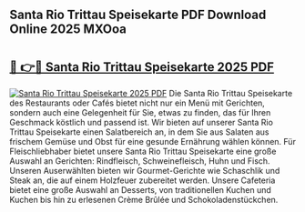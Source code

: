 ## Santa Rio Trittau Speisekarte PDF Download Online 2025 MXOoa

# <h2><a href="http://gcar3k.nevu.top/?p=Santa+Rio+Trittau+Speisekarte">🔗 👉🔴 Santa Rio Trittau Speisekarte 2025 PDF</a></h2>

[![Santa Rio Trittau Speisekarte 2025 PDF](https://i.imgur.com/dBaPXMq.png)](http://gcar3k.nevu.top/?p=Santa+Rio+Trittau+Speisekarte)
Die Santa Rio Trittau Speisekarte des Restaurants oder Cafés bietet nicht nur ein Menü mit Gerichten, sondern auch eine Gelegenheit für Sie, etwas zu finden, das für Ihren Geschmack köstlich und passend ist. Wir bieten auf unserer Santa Rio Trittau Speisekarte einen Salatbereich an, in dem Sie aus Salaten aus frischem Gemüse und Obst für eine gesunde Ernährung wählen können. Für Fleischliebhaber bietet unsere Santa Rio Trittau Speisekarte eine große Auswahl an Gerichten: Rindfleisch, Schweinefleisch, Huhn und Fisch. Unseren Auserwählten bieten wir Gourmet-Gerichte wie Schaschlik und Steak an, die auf einem Holzfeuer zubereitet werden. Unsere Cafeteria bietet eine große Auswahl an Desserts, von traditionellen Kuchen und Kuchen bis hin zu erlesenen Crème Brûlée und Schokoladenstückchen.
